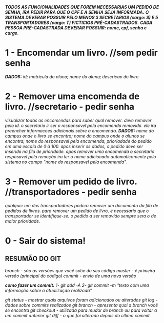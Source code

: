 ***TODOS AS FUNCIONALIDADES QUE FOREM NECESSARIAS UM PEDIDO DE SENHA, IRA PEDIR PARA QUE O CPF E A SENHA SEJA INFORMADA.***
***O SISTEMA DEVERAR POSSUIR PELO MENOS 3 SECRETARIOS (cargo: S) E 5 TRANSPORTADORES (cargo: T) FICTICIOS PRÉ-CADASTRADOS.***
***CADA PESSOA PRÉ-CADASTRADA DEVERAR POSSUIR: nome, cpf, senha e cargo.***

# 1 - Encomendar um livro.    //sem pedir senha
***DADOS:***
*id;*
*matricula do aluno;*
*nome do aluno;*
*descricao do livro.*

# 2 - Remover uma encomenda de livro.    //secretario - pedir senha
*visualizar todas as encomendas para saber qual remover.*
*deve remover pelo id.*
*o secretario ir ser o responsavel pela encomenda removida.*
*ele ira preencher informacoes adicionais sobre a encomenda.*
***DADOS:***
*nome do campus onde o livro se encontra;*
*nome do campus onde o alunos se encontra;*
*nome do responsavel pela encomenda;*
*prioriadade do pedido em uma escala de 0 à 100.*
*apos inserir os dados, o pedido deve ser inserido na fila de prioridade.*
*apos remover uma encomenda o secretario resposavel pela remoção ira ter o nome adicionado automaticamente pelo sistema no campo "nome do responsavel pela encomenda".*

# 3 - Remover um pedido de livro.    //transportadores - pedir senha
*qualquer um dos transportadores podera remover um documento da fila de pedidos de livros.*
*para remover um pedido de livro, é necessario que o transportador se identifique-se.*
*o pedido a ser removido sempre sera o de maior prioridade.*

# 0 - Sair do sistema! 


## RESUMÃO DO GIT

*branch - são as versões que você sobe do seu código*
*master  - é primeira versão (principal do código)*
*commit - envio de uma nova versão*

***como fazer um commit:***
*1- git add -A*
*2- git commit -m "texto com uma informação sobre a atualização realizada"*

*git status - mostrar quais arquivos foram adicionados ou alterados*
*git log - dados sobre commits realizados*
*git branch - apresenta qual a branch você se encontra*
*git checkout - utilizada para mudar de branch ou para voltar a um commit anterior*
*git diff - o que foi alterado depois do último commit*
